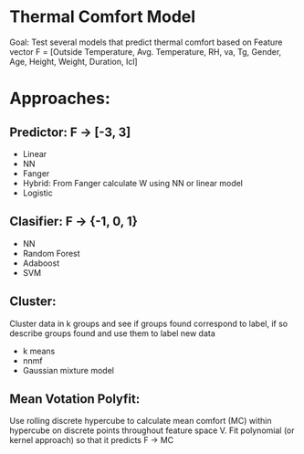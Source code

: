 # Thermal Comfort Model
Goal: Test several models that predict thermal comfort based on Feature vector F = [Outside Temperature, Avg. Temperature, RH, va, Tg, Gender, Age, Height, Weight, Duration, Icl]

# Approaches:
## Predictor: F -> [-3, 3] 
- Linear
- NN
- Fanger
- Hybrid: From Fanger calculate W using NN or linear model
- Logistic

## Clasifier: F -> {-1, 0, 1}
- NN
- Random Forest
- Adaboost
- SVM

## Cluster:
Cluster data in k groups and see if groups found correspond to label, if so describe groups found and use them to label
new data
- k means
- nnmf
- Gaussian mixture model

## Mean Votation Polyfit:
Use rolling discrete hypercube to calculate mean comfort (MC) within hypercube on discrete points throughout feature 
space V. Fit polynomial (or kernel approach) so that it predicts F -> MC 
